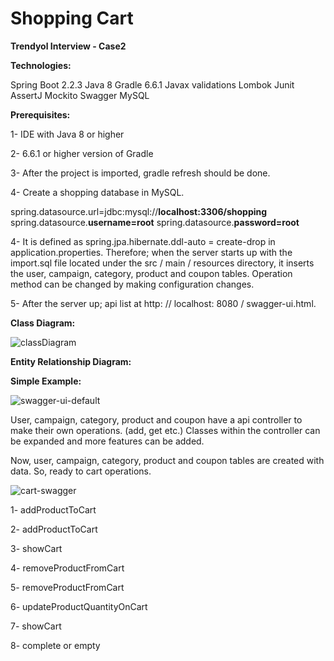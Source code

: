 # Shopping Cart 

**Trendyol Interview - Case2**

**Technologies:**

Spring Boot 2.2.3
Java 8
Gradle 6.6.1
Javax validations
Lombok
Junit
AssertJ
Mockito
Swagger
MySQL



**Prerequisites:**

1- IDE with Java 8 or higher

2- 6.6.1 or higher version of Gradle

3- After the project is imported, gradle refresh should be done.

4- Create a shopping database in MySQL.

spring.datasource.url=jdbc:mysql://**localhost:3306/shopping**
spring.datasource.**username=root**
spring.datasource.**password=root**

4- It is defined as spring.jpa.hibernate.ddl-auto = create-drop in application.properties. Therefore; when the server starts up with the import.sql file located under the src / main / resources directory, it inserts the user, campaign, category, product and coupon tables. Operation method can be changed by making configuration changes.

5- After the server up; api list at http: // localhost: 8080 / swagger-ui.html.



**Class Diagram:**

<img src="C:\Users\OvuncKarabeyoglu\Desktop\classDiagram.jpg" alt="classDiagram" style="zoom:100%;" />





**Entity Relationship Diagram:**























**Simple Example:**

![swagger-ui-default](C:\Users\OvuncKarabeyoglu\Desktop\trndy\swagger-ui-default.JPG)

User, campaign, category, product and coupon have a api controller to make their own operations. (add, get etc.) Classes within the controller can be expanded and more features can be added.

Now, user, campaign, category, product and coupon tables are created with data. So, ready to cart operations. 

![cart-swagger](C:\Users\OvuncKarabeyoglu\Desktop\trndy\cart-swagger.JPG)

1- addProductToCart 

2- addProductToCart 

3- showCart 

4- removeProductFromCart 

5- removeProductFromCart 

6- updateProductQuantityOnCart

7- showCart 

8- complete or empty

